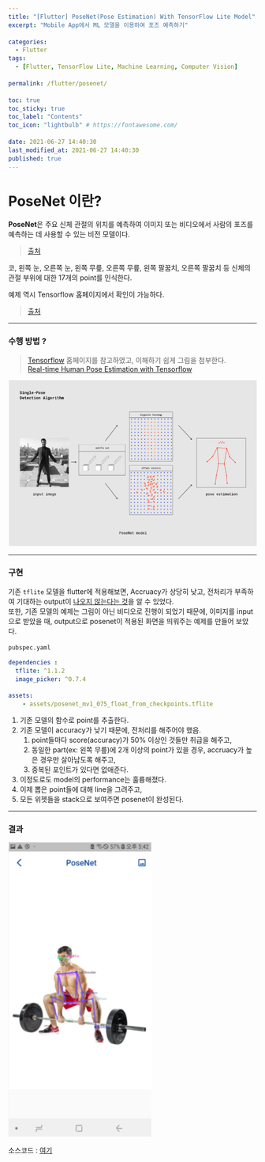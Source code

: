```yaml
---
title: "[Flutter] PoseNet(Pose Estimation) With TensorFlow Lite Model"
excerpt: "Mobile App에서 ML 모델을 이용하여 포즈 예측하기"

categories:
  - Flutter
tags:
  - [Flutter, TensorFlow Lite, Machine Learning, Computer Vision]

permalink: /flutter/posenet/

toc: true
toc_sticky: true
toc_label: "Contents"
toc_icon: "lightbulb" # https://fontawesome.com/
 
date: 2021-06-27 14:40:30
last_modified_at: 2021-06-27 14:40:30
published: true
---
```


# PoseNet 이란?

**PoseNet**은 주요 신체 관절의 위치를 예측하여 이미지 또는 비디오에서 사람의 포즈를 예측하는 데 사용할 수 있는 비전 모델이다.  
> [출처](https://www.tensorflow.org/lite/examples/pose_estimation/overview?hl=ko)  

코, 왼쪽 눈, 오른쪽 눈, 왼쪽 무릎, 오른쪽 무릎, 왼쪽 팔꿈치, 오른쪽 팔꿈치 등 신체의 관절 부위에 대한 17개의 point를 인식한다.  

예제 역시 Tensorflow 홈페이지에서 확인이 가능하다.  
> [출처](https://www.tensorflow.org/lite/examples/pose_estimation/overview?hl=ko)  

---

### 수행 방법 ?

> [Tensorflow](https://www.tensorflow.org/lite/examples/pose_estimation/overview?hl=ko) 홈페이지를 참고하였고, 이해하기 쉽게 그림을 첨부한다.  
> [Real-time Human Pose Estimation with Tensorflow](https://medium.com/tensorflow/real-time-human-pose-estimation-in-the-browser-with-tensorflow-js-7dd0bc881cd5)  

![output](/assets/images/post_img/posenet/flow.PNG)  

---

### 구현

기존 `tflite` 모델을 flutter에 적용해보면, Accruacy가 상당히 낮고, 전처리가 부족하여 기대하는 output이 <u>나오지 않는다는 것</u>을 알 수 있었다.  
또한, 기존 모델의 예제는 그림이 아닌 비디오로 진행이 되었기 때문에, 이미지를 input으로 받았을 때, output으로 posenet이 적용된 화면을 띄워주는 예제를 만들어 보았다.  

`pubspec.yaml`  

```yaml
dependencies : 
  tflite: ^1.1.2   
  image_picker: ^0.7.4

assets:
    - assets/posenet_mv1_075_float_from_checkpoints.tflite  
```  

1. 기존 모델의 함수로 point를 추출한다.  
1. 기존 모델이 accuracy가 낮기 때문에, 전처리를 해주어야 했음.  
    1. point들마다 score(accuracy)가 50% 이상인 것들만 취급을 해주고,  
    2. 동일한 part(ex: 왼쪽 무릎)에 2개 이상의 point가 있을 경우, accruacy가 높은 경우만 살아남도록 해주고,  
    3. 중복된 포인트가 있다면 없애준다.  
1. 이정도로도 model의 performance는 훌륭해졌다.  
1. 이제 뽑은 point들에 대해 line을 그려주고,  
1. 모든 위젯들을 stack으로 보여주면 posenet이 완성된다.  

---

### 결과 

![output1](/assets/images/post_img/posenet/posenet_res1.png)  

소스코드 : [여기](https://github.com/kdjun97/posenet-flutter)